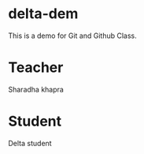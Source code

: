 # delta-dem
This is a demo for Git and Github Class.

# Teacher
Sharadha khapra

# Student
Delta student

